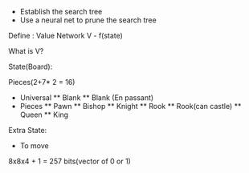 * Establish the search tree
* Use a neural net to prune the search tree

Define : Value Network
V - f(state)

What is V?

State(Board):

Pieces(2+7* 2 = 16)

* Universal
** Blank
** Blank (En passant)
* Pieces
** Pawn
** Bishop
** Knight
** Rook
** Rook(can castle)
** Queen
** King

Extra State:
* To move

8x8x4 +  1 = 257 bits(vector of 0 or 1)
